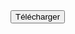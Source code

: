 <button onclick="exportData()">
    <span class="button"></span>
    Télécharger
</button>

<script>
function exportData(){
    var table = document.getElementById("Data");
    var rows =[];

    for(var i=0,row; row = table.rows[i];i++){
        column_day = row.cells[0].innerText;
        column_source = row.cells[1].innerText;
        column_rate = row.cells[2].innerText;
 
    /* add a new records in the array */
        rows.push(
            [
                column_day,
                column_source,
                column_rate,
            ]
        );
 
        }
        csvContent = "data:text/csv;charset=utf-8,";
         /* add the column delimiter as comma(,) and each row splitted by new line character (\n) */
        rows.forEach(function(rowArray){
            row = rowArray.join(",");
            csvContent += row + "\r\n";
        });
 
        /* create a hidden <a> DOM node and set its download attribute */
        var encodedUri = encodeURI(csvContent);
        var link = document.createElement("a");
        link.setAttribute("href", encodedUri);
        var parameters = new URLSearchParams(window.location.search);
        link.setAttribute("download", "week_"+ parameters.get("week") + "_" + parameters.get("metrics") + ".csv");
        document.body.appendChild(link);
        link.click();
}
</script>